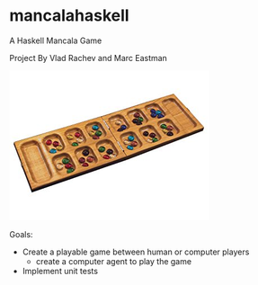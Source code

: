 # mancalahaskell
A Haskell Mancala Game

Project By Vlad Rachev and Marc Eastman

![](/mancala.jpg?raw=true "Mancala")


Goals:
* Create a playable game between human or computer players
  * create a computer agent to play the game
* Implement unit tests 
